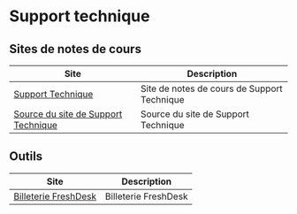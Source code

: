 # Support technique

## Sites de notes de cours

| Site                                                                     | Description                                 |
| ------------------------------------------------------------------------ | ------------------------------------------- |
| [Support Technique](https://support.kerzo.ca)                            | Site de notes de cours de Support Technique |
| [Source du site de Support Technique](https://github.com/jaixan/support) | Source du site de Support Technique         |

## Outils

| Site                                                      | Description          |
| --------------------------------------------------------- | -------------------- |
| [Billeterie FreshDesk](https://cegepvicto.freshdesk.com/) | Billeterie FreshDesk |
